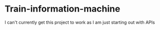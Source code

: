 # Train-information-machine
I can't currently get this project to work as I am just starting out with APIs
